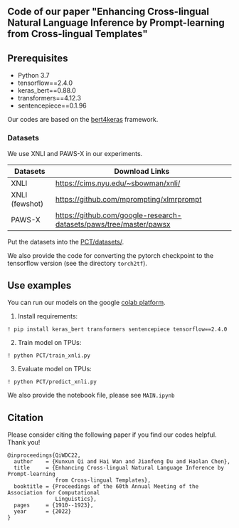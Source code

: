 ## Code of our paper "Enhancing Cross-lingual Natural Language Inference by Prompt-learning from Cross-lingual Templates"

## Prerequisites

 * Python 3.7
 * tensorflow==2.4.0
 * keras_bert==0.88.0
 * transformers==4.12.3
 * sentencepiece==0.1.96

Our codes are based on the [bert4keras](https://github.com/bojone/bert4keras) framework.

### Datasets
We use XNLI and PAWS-X in our experiments.

| Datasets           | Download Links                                                       |
|--------------------|----------------------------------------------------------------------|
| XNLI               | https://cims.nyu.edu/~sbowman/xnli/                                  |
| XNLI (fewshot)     | https://github.com/mprompting/xlmrprompt                             |
| PAWS-X             | https://github.com/google-research-datasets/paws/tree/master/pawsx   |

Put the datasets into the [PCT/datasets/]().

We also provide the code for converting the pytorch checkpoint to the tensorflow version (see the directory ``torch2tf``).

## Use examples
You can run our models on the google [colab platform](https://colab.research.google.com/).

1. Install requirements:

``! pip install keras_bert transformers sentencepiece tensorflow==2.4.0``

2. Train model on TPUs:

``! python PCT/train_xnli.py``

3. Evaluate model on TPUs:

``! python PCT/predict_xnli.py``

We also provide the notebook file, please see ``MAIN.ipynb``

## Citation
Please consider citing the following paper if you find our codes helpful. Thank you!

```
@inproceedings{QiWDC22,
  author    = {Kunxun Qi and Hai Wan and Jianfeng Du and Haolan Chen},
  title     = {Enhancing Cross-lingual Natural Language Inference by Prompt-learning
               from Cross-lingual Templates},
  booktitle = {Proceedings of the 60th Annual Meeting of the Association for Computational
               Linguistics},
  pages     = {1910--1923},
  year      = {2022}
}
```


